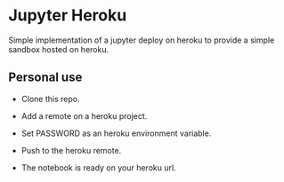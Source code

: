 # Jupyter Heroku

Simple implementation of a jupyter deploy on heroku to provide a simple sandbox
hosted on heroku.

## Personal use

- Clone this repo.

- Add a remote on a heroku project.

- Set PASSWORD as an heroku environment variable.

- Push to the heroku remote.

- The notebook is ready on your heroku url.
